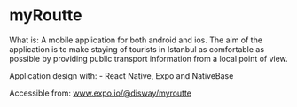 # myRoutte

What is: A mobile application for both android and ios. The aim of the application is to make staying of tourists in Istanbul as comfortable as possible by providing public transport information from a local point of view. 

Application design with: - React Native, Expo and NativeBase 

Accessible from: www.expo.io/@disway/myroutte
